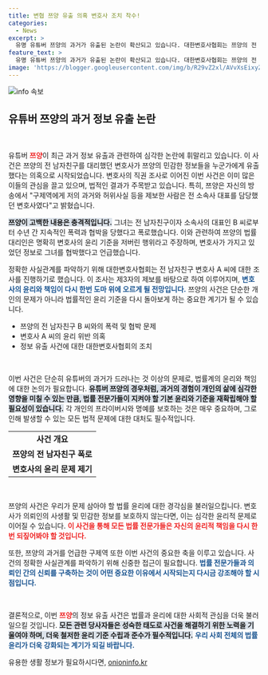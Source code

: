 ```yaml
---
title: 변협 쯔양 유출 의혹 변호사 조치 착수!
categories:
  - News
excerpt: >
  유명 유튜버 쯔양의 과거가 유출된 논란이 확산되고 있습니다. 대한변호사협회는 쯔양의 전 남자친구 변호사를 조사하겠다고 발표하며, 사건의 진실 여부가 주목받고 있습니다. 과연 쯔양을 둘러싼 진실은 무엇일까요?
feature_text: >
  유명 유튜버 쯔양의 과거가 유출된 논란이 확산되고 있습니다. 대한변호사협회는 쯔양의 전 남자친구 변호사를 조사하겠다고 발표하며, 사건의 진실 여부가 주목받고 있습니다. 과연 쯔양을 둘러싼 진실은 무엇일까요?
image: 'https://blogger.googleusercontent.com/img/b/R29vZ2xl/AVvXsEixyZcFfHzMRdzZMjFBmAUKJYCLCGyLL1o632UiGVXcaFdKo_bkvkuCioo0uUKlGfBVcT3P84aROyZIXSBEx3Aw5nCQ3pTgDom1WDC4m8eifvWiAmWEEVb4x6G_l8C0QH225ldMjyaFvpxGEBGNO37VmDTDMHGhJPq73UglMfDca1-0aw/s1600/blogspot.png'
---
```


<p><img src="https://blogger.googleusercontent.com/img/b/R29vZ2xl/AVvXsEixyZcFfHzMRdzZMjFBmAUKJYCLCGyLL1o632UiGVXcaFdKo_bkvkuCioo0uUKlGfBVcT3P84aROyZIXSBEx3Aw5nCQ3pTgDom1WDC4m8eifvWiAmWEEVb4x6G_l8C0QH225ldMjyaFvpxGEBGNO37VmDTDMHGhJPq73UglMfDca1-0aw/s1600/blogspot.png" alt="info 속보" /></p>

<h2 data-ke-size="size26">유튜버 쯔양의 과거 정보 유출 논란</h2>

<p data-ke-size="size16">&nbsp;</p>

<p>유튜버 <b><span style="color: #ee2323;">쯔양</span></b>이 최근 과거 정보 유출과 관련하여 심각한 논란에 휘말리고 있습니다. 이 사건은 쯔양의 전 남자친구를 대리했던 변호사가 쯔양의 민감한 정보들을 누군가에게 유출했다는 의혹으로 시작되었습니다. 변호사의 직권 조사로 이어진 이번 사건은 이미 많은 이들의 관심을 끌고 있으며, 법적인 결과가 주목받고 있습니다. 특히, 쯔양은 자신의 방송에서 "구제역에게 저의 과거와 허위사실 등을 제보한 사람은 전 소속사 대표를 담당했던 변호사였다"고 밝혔습니다.</p>

<p><b><span style="background-color: #21538527;">쯔양이 고백한 내용은 충격적입니다.</span></b> 그녀는 전 남자친구이자 소속사의 대표인 B 씨로부터 수년 간 지속적인 폭력과 협박을 당했다고 폭로했습니다. 이와 관련하여 쯔양의 법률대리인은 명확히 변호사의 윤리 기준을 저버린 행위라고 주장하며, 변호사가 가지고 있었던 정보로 그녀를 협박했다고 언급했습니다.</p>

<p>정확한 사실관계를 파악하기 위해 대한변호사협회는 전 남자친구 변호사 A 씨에 대한 조사를 진행하기로 했습니다. 이 조사는 제3자의 제보를 바탕으로 하여 이루어지며, <b><span style="color: #1a5490;">변호사의 윤리와 책임이 다시 한번 도마 위에 오르게 될 전망입니다.</span></b> 쯔양의 사건은 단순한 개인의 문제가 아니라 법률적인 윤리 기준을 다시 돌아보게 하는 중요한 계기가 될 수 있습니다.</p>

<ul>
    <li>쯔양의 전 남자친구 B 씨와의 폭력 및 협박 문제</li>
    <li>변호사 A 씨의 윤리 위반 의혹</li>
    <li>정보 유출 사건에 대한 대한변호사협회의 조치</li>
</ul>

<p data-ke-size="size16">&nbsp;</p>

<p>이번 사건은 단순히 유튜버의 과거가 드러나는 것 이상의 문제로, 법률계의 윤리와 책임에 대한 논의가 필요합니다. <b><span style="background-color: #21538527;">유튜버 쯔양의 경우처럼, 과거의 경험이 개인의 삶에 심각한 영향을 미칠 수 있는 만큼, 법률 전문가들이 지켜야 할 기본 윤리와 기준을 재확립해야 할 필요성이 있습니다.</span></b> 각 개인의 프라이버시와 명예를 보호하는 것은 매우 중요하며, 그로 인해 발생할 수 있는 모든 법적 문제에 대한 대처도 필수적입니다. </p>

<table style="width: 100%; border-collapse: collapse;">
    <tr>
        <td style="text-align: center; height: 17px;"><b>사건 개요</b></td>
    </tr>
    <tr>
        <td style="text-align: center; height: 17px;"><b>쯔양의 전 남자친구 폭로</b></td>
    </tr>
    <tr>
        <td style="text-align: center; height: 17px;"><b>변호사의 윤리 문제 제기</b></td>
    </tr>
</table>

<p data-ke-size="size16">&nbsp;</p>

<p>쯔양의 사건은 우리가 문제 삼아야 할 법률 윤리에 대한 경각심을 불러일으킵니다. 변호사가 의뢰인의 사생활 및 민감한 정보를 보호하지 않는다면, 이는 심각한 윤리적 문제로 이어질 수 있습니다. <b><span style="color: #ee2323;">이 사건을 통해 모든 법률 전문가들은 자신의 윤리적 책임을 다시 한번 되짚어봐야 할 것입니다.</span></b></p>

<p>또한, 쯔양의 과거를 언급한 구제역 또한 이번 사건의 중요한 축을 이루고 있습니다. 사건의 정확한 사실관계를 파악하기 위해 신중한 접근이 필요합니다. <b><span style="color: #1a5490;">법률 전문가들과 의뢰인 간의 신뢰를 구축하는 것이 어떤 중요한 이유에서 시작되는지 다시금 강조해야 할 시점입니다.</span></b> </p>

<p data-ke-size="size16">&nbsp;</p>

<p>결론적으로, 이번 <b><span style="color: #ee2323;">쯔양</span></b>의 정보 유출 사건은 법률과 윤리에 대한 사회적 관심을 더욱 불러일으킬 것입니다. <b><span style="background-color: #21538527;">모든 관련 당사자들은 성숙한 태도로 사건을 해결하기 위한 노력을 기울여야 하며, 더욱 철저한 윤리 기준 수립과 준수가 필수적입니다.</span></b> <b><span style="color: #1a5490;">우리 사회 전체의 법률 윤리가 더욱 강화되는 계기가 되길 바랍니다.</span></b></p>
유용한 생활 정보가 필요하시다면, <a href="https://onioninfo.kr" rel="dofollow">onioninfo.kr</a>


